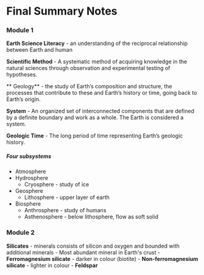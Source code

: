 # Final Summary Notes

### Module 1

**Earth Science Literacy** - an understanding of the reciprocal relationship between Earth and human

**Scientific Method** - A systematic method of acquiring knowledge in the natural sciences through observation and experimental testing of hypotheses.

** Geology** - the study of Earth’s composition and structure, the processes that contribute to these and Earth’s history or time, going back to Earth’s origin.

**System** - An organized set of interconnected components that are defined by a definite boundary and work as a whole. The Earth is considered a system.

**Geologic Time** - The long period of time representing Earth’s geologic history.


##### Four subsystems

- Atmosphere
- Hydrosphere
    - Cryosphere - study of ice
- Geosphere
    - Lithosphere - upper layer of earth
- Biosphere
    - Anthrosphere - study of humans
    - Asthenosphere - below lithosphere, flow as soft solid
    
### Module 2

**Silicates** - minerals consists of silicon and oxygen and bounded with additional minerals
    - Most abundant mineral in Earth's crust
    - **Ferromagnesium silicate** - darker in colour (biotite)
    - **Non-ferromagnesium silicate** - lighter in colour
    - **Feldspar**